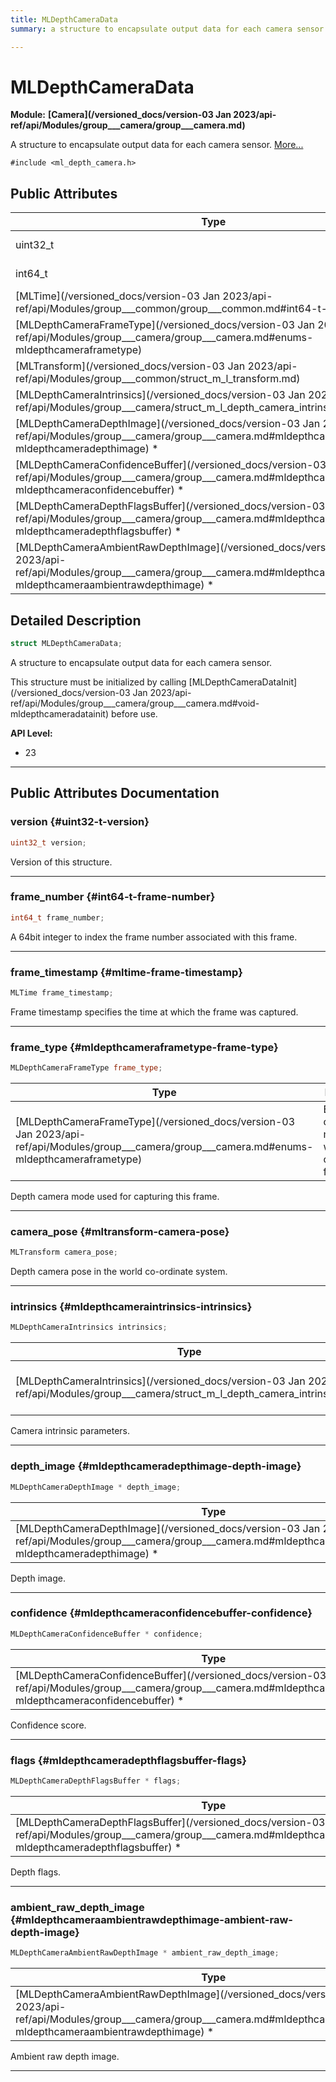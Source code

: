 ```yaml
---
title: MLDepthCameraData
summary: a structure to encapsulate output data for each camera sensor. 

---
```


# MLDepthCameraData

**Module:** **[Camera](/versioned_docs/version-03 Jan 2023/api-ref/api/Modules/group___camera/group___camera.md)**



A structure to encapsulate output data for each camera sensor.  [More...](#detailed-description)


`#include <ml_depth_camera.h>`

## Public Attributes

| Type           | Name           |
| -------------- | -------------- |
| uint32_t | **[version](/versioned_docs/version-03 Jan 2023/api-ref/api/Modules/group___camera/struct_m_l_depth_camera_data.md#uint32-t-version)**  |
| int64_t | **[frame_number](/versioned_docs/version-03 Jan 2023/api-ref/api/Modules/group___camera/struct_m_l_depth_camera_data.md#int64-t-frame-number)**  |
| [MLTime](/versioned_docs/version-03 Jan 2023/api-ref/api/Modules/group___common/group___common.md#int64-t-mltime) | **[frame_timestamp](/versioned_docs/version-03 Jan 2023/api-ref/api/Modules/group___camera/struct_m_l_depth_camera_data.md#mltime-frame-timestamp)**  |
| [MLDepthCameraFrameType](/versioned_docs/version-03 Jan 2023/api-ref/api/Modules/group___camera/group___camera.md#enums-mldepthcameraframetype) | **[frame_type](/versioned_docs/version-03 Jan 2023/api-ref/api/Modules/group___camera/struct_m_l_depth_camera_data.md#mldepthcameraframetype-frame-type)**  |
| [MLTransform](/versioned_docs/version-03 Jan 2023/api-ref/api/Modules/group___common/struct_m_l_transform.md) | **[camera_pose](/versioned_docs/version-03 Jan 2023/api-ref/api/Modules/group___camera/struct_m_l_depth_camera_data.md#mltransform-camera-pose)**  |
| [MLDepthCameraIntrinsics](/versioned_docs/version-03 Jan 2023/api-ref/api/Modules/group___camera/struct_m_l_depth_camera_intrinsics.md) | **[intrinsics](/versioned_docs/version-03 Jan 2023/api-ref/api/Modules/group___camera/struct_m_l_depth_camera_data.md#mldepthcameraintrinsics-intrinsics)**  |
| [MLDepthCameraDepthImage](/versioned_docs/version-03 Jan 2023/api-ref/api/Modules/group___camera/group___camera.md#mldepthcameraframebuffer-mldepthcameradepthimage) * | **[depth_image](/versioned_docs/version-03 Jan 2023/api-ref/api/Modules/group___camera/struct_m_l_depth_camera_data.md#mldepthcameradepthimage-depth-image)**  |
| [MLDepthCameraConfidenceBuffer](/versioned_docs/version-03 Jan 2023/api-ref/api/Modules/group___camera/group___camera.md#mldepthcameraframebuffer-mldepthcameraconfidencebuffer) * | **[confidence](/versioned_docs/version-03 Jan 2023/api-ref/api/Modules/group___camera/struct_m_l_depth_camera_data.md#mldepthcameraconfidencebuffer-confidence)**  |
| [MLDepthCameraDepthFlagsBuffer](/versioned_docs/version-03 Jan 2023/api-ref/api/Modules/group___camera/group___camera.md#mldepthcameraframebuffer-mldepthcameradepthflagsbuffer) * | **[flags](/versioned_docs/version-03 Jan 2023/api-ref/api/Modules/group___camera/struct_m_l_depth_camera_data.md#mldepthcameradepthflagsbuffer-flags)**  |
| [MLDepthCameraAmbientRawDepthImage](/versioned_docs/version-03 Jan 2023/api-ref/api/Modules/group___camera/group___camera.md#mldepthcameraframebuffer-mldepthcameraambientrawdepthimage) * | **[ambient_raw_depth_image](/versioned_docs/version-03 Jan 2023/api-ref/api/Modules/group___camera/struct_m_l_depth_camera_data.md#mldepthcameraambientrawdepthimage-ambient-raw-depth-image)**  |

## Detailed Description

```cpp
struct MLDepthCameraData;
```

A structure to encapsulate output data for each camera sensor. 

This structure must be initialized by calling [MLDepthCameraDataInit](/versioned_docs/version-03 Jan 2023/api-ref/api/Modules/group___camera/group___camera.md#void-mldepthcameradatainit) before use.




**API Level:**
  * 23 




-----------
## Public Attributes Documentation

### version {#uint32-t-version}

```cpp
uint32_t version;
```


Version of this structure. 





-----------

### frame_number {#int64-t-frame-number}

```cpp
int64_t frame_number;
```


A 64bit integer to index the frame number associated with this frame. 





-----------

### frame_timestamp {#mltime-frame-timestamp}

```cpp
MLTime frame_timestamp;
```


Frame timestamp specifies the time at which the frame was captured. 





-----------

### frame_type {#mldepthcameraframetype-frame-type}

```cpp
MLDepthCameraFrameType frame_type;
```



| Type | Description |
|--|--|
| [MLDepthCameraFrameType](/versioned_docs/version-03 Jan 2023/api-ref/api/Modules/group___camera/group___camera.md#enums-mldepthcameraframetype) | Enumeration of camera mode used when capturing a frame.  |


Depth camera mode used for capturing this frame. 





-----------

### camera_pose {#mltransform-camera-pose}

```cpp
MLTransform camera_pose;
```


Depth camera pose in the world co-ordinate system. 





-----------

### intrinsics {#mldepthcameraintrinsics-intrinsics}

```cpp
MLDepthCameraIntrinsics intrinsics;
```



| Type | Description |
|--|--|
| [MLDepthCameraIntrinsics](/versioned_docs/version-03 Jan 2023/api-ref/api/Modules/group___camera/struct_m_l_depth_camera_intrinsics.md) | Depth camera intrinsic parameters.  |


Camera intrinsic parameters. 





-----------

### depth_image {#mldepthcameradepthimage-depth-image}

```cpp
MLDepthCameraDepthImage * depth_image;
```



| Type | Description |
|--|--|
| [MLDepthCameraDepthImage](/versioned_docs/version-03 Jan 2023/api-ref/api/Modules/group___camera/group___camera.md#mldepthcameraframebuffer-mldepthcameradepthimage) * | Depth image.  |


Depth image. 





-----------

### confidence {#mldepthcameraconfidencebuffer-confidence}

```cpp
MLDepthCameraConfidenceBuffer * confidence;
```



| Type | Description |
|--|--|
| [MLDepthCameraConfidenceBuffer](/versioned_docs/version-03 Jan 2023/api-ref/api/Modules/group___camera/group___camera.md#mldepthcameraframebuffer-mldepthcameraconfidencebuffer) * | Confidence score.  |


Confidence score. 





-----------

### flags {#mldepthcameradepthflagsbuffer-flags}

```cpp
MLDepthCameraDepthFlagsBuffer * flags;
```



| Type | Description |
|--|--|
| [MLDepthCameraDepthFlagsBuffer](/versioned_docs/version-03 Jan 2023/api-ref/api/Modules/group___camera/group___camera.md#mldepthcameraframebuffer-mldepthcameradepthflagsbuffer) * | Flags.  |


Depth flags. 





-----------

### ambient_raw_depth_image {#mldepthcameraambientrawdepthimage-ambient-raw-depth-image}

```cpp
MLDepthCameraAmbientRawDepthImage * ambient_raw_depth_image;
```



| Type | Description |
|--|--|
| [MLDepthCameraAmbientRawDepthImage](/versioned_docs/version-03 Jan 2023/api-ref/api/Modules/group___camera/group___camera.md#mldepthcameraframebuffer-mldepthcameraambientrawdepthimage) * | Ambient raw depth image.  |


Ambient raw depth image. 





-----------


